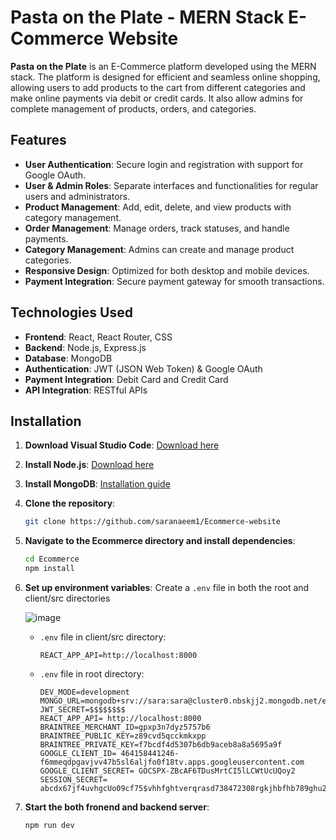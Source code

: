 # Pasta on the Plate - MERN Stack E-Commerce Website
**Pasta on the Plate** is an E-Commerce platform developed using the MERN stack. The platform is designed for efficient and seamless online shopping, allowing users to add products to the cart from different categories and make online payments via debit or credit cards. It also allow admins for complete management of products, orders, and categories.

## Features
- **User Authentication**: Secure login and registration with support for Google OAuth.
- **User & Admin Roles**: Separate interfaces and functionalities for regular users and administrators.
- **Product Management**: Add, edit, delete, and view products with category management.
- **Order Management**: Manage orders, track statuses, and handle payments.
- **Category Management**: Admins can create and manage product categories.
- **Responsive Design**: Optimized for both desktop and mobile devices.
- **Payment Integration**: Secure payment gateway for smooth transactions.

## Technologies Used
- **Frontend**: React, React Router, CSS
- **Backend**: Node.js, Express.js
- **Database**: MongoDB
- **Authentication**: JWT (JSON Web Token) & Google OAuth
- **Payment Integration**: Debit Card and Credit Card
- **API Integration**: RESTful APIs

## Installation

1. **Download Visual Studio Code**: [Download here](https://code.visualstudio.com/docs/setup/windows)

2. **Install Node.js**: [Download here](https://nodejs.org/)

3. **Install MongoDB**: [Installation guide](https://www.mongodb.com/try/download/community)

4. **Clone the repository**:
    ```bash
    git clone https://github.com/saranaeem1/Ecommerce-website
    ```

5. **Navigate to the Ecommerce directory and install dependencies**:
    ```bash
    cd Ecommerce
    npm install
    ```

6. **Set up environment variables**:
   Create a `.env` file in both the root and client/src directories
   
   ![image](https://github.com/user-attachments/assets/90f55da5-32f8-40f9-ba53-551db48017ad)
   

   - `.env` file in client/src directory:
     ```env
     REACT_APP_API=http://localhost:8000
     ```

   - `.env` file in root directory:
     ```env
     DEV_MODE=development
     MONGO_URL=mongodb+srv://sara:sara@cluster0.nbskjj2.mongodb.net/ecommerce
     JWT_SECRET=$$$$$$$$
     REACT_APP_API= http://localhost:8000
     BRAINTREE_MERCHANT_ID=gpxp3n7dyz5757b6
     BRAINTREE_PUBLIC_KEY=z89cvd5qcckmkxpp
     BRAINTREE_PRIVATE_KEY=f7bcdf4d5307b6db9aceb8a8a5695a9f
     GOOGLE_CLIENT_ID= 464158441246-f6mmeqdpgavjvv47b5sl6aljfo0f18tv.apps.googleusercontent.com
     GOOGLE_CLIENT_SECRET= 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
     SESSION_SECRET= abcdx67jf4uvhgcUo09cf75$vhhfghtverqrasd738472308rgkjhbfhb789ghu23rsa
     ```
     
8. **Start the both fronend and backend server**:
    ```bash
    npm run dev
    ```

